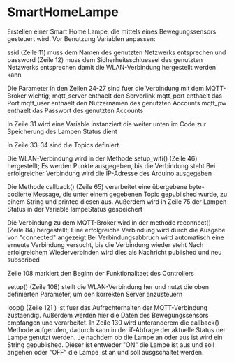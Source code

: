 # SmartHomeLampe
Erstellen einer Smart Home Lampe, die mittels eines Bewegungssensors gesteuert wird.
Vor Benutzung Variablen anpassen:

ssid (Zeile 11) muss dem Namen des genutzten Netzwerks entsprechen
und
password (Zeile 12) muss dem Sicherheitsschluessel des genutzten Netzwerks entsprechen
damit die WLAN-Verbindung hergestellt werden kann

Die Parameter in den Zeilen 24-27 sind fuer die Verbindung mit dem MQTT-Broker wichtig;
mqtt_server enthaelt den Serverlink
mqtt_port enthaelt das Port
mqtt_user enthaelt den Nutzernamen des genutzten Accounts
mqtt_pw enthaelt das Passwort des genutzten Accounts

In Zeile 31 wird eine Variable instanziert die weiter unten im Code zur Speicherung des Lampen Status dient

In Zeile 33-34 sind die Topics definiert



Die WLAN-Verbindung wird in der Methode setup_wifi() (Zeile 46) hergestellt;
Es werden Punkte ausgegeben, bis die Verbindung steht
Bei erfolgreicher Verbindung wird die IP-Adresse des Arduino ausgegeben

Die Methode  callback() (Zeile 65) verarbeitet eine übergebene byte-codierte Message, die unter einem gegebenen Topic gepublished wurde, zu einem String und printed diesen aus. Außerdem wird in Zeile 75 der Lampen Status in der Variable lampeStatus gespeichert



Die Verbindung zu dem MQTT-Broker wird in der methode reconnect() (Zeile 84) hergestellt;
Eine erfolgreiche Verbindung wird durch die Ausgabe von "connected" angezeigt
Bei Verbindungsabbruch wird automatisch eine erneute Verbindung versucht, bis die Verbindung wieder steht
Nach erfolgreichem Wiederverbinden wird dies als Nachricht published und neu subscribed



Zeile 108 markiert den Beginn der Funktionalitaet des Controllers

setup()  (Zeile 108) stellt die WLAN-Verbindung her und nutzt die oben definierten Parameter, um den korrekten Server anzusteuern

loop() (Zeile 121 ) ist fuer das Aufrechterhalten der MQTT-Verbindung zustaendig. Außerdem werden hier die Daten des Bewegungssensors empfangen und verarbeitet. In Zeile 130 wird unteranderem die callback() Methode aufgerufen, dadurch kann in der if-Abfrage der aktuelle Status der Lampe genutzt werden. Je nachdem ob die Lampe an oder aus ist wird ein String gepublished. Dieser ist entweder "ON" die Lampe ist aus und soll angehen oder "OFF" die Lampe ist an und soll ausgschaltet werden.
